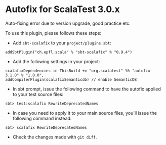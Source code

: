 # Autofix for ScalaTest 3.0.x
Auto-fixing error due to version upgrade, good practice etc.

To use this plugin, please follows these steps: 

  - Add `sbt-scalafix` to your `project/plugins.sbt`:

```
addSbtPlugin("ch.epfl.scala" % "sbt-scalafix" % "0.9.4")
```

  - Add the following settings in your project: 
  
```
scalafixDependencies in ThisBuild += "org.scalatest" %% "autofix-3.1.0" % "1.0.0", 
addCompilerPlugin(scalafixSemanticdb) // enable SemanticDB
``` 

  - In sbt prompt, issue the following command to have the autofix applied to your test source files: 
  
```
sbt> test:scalafix RewriteDeprecatedNames
```

  - In case you need to apply it to your main source files, you'll issue the following command instead: 
  
```
sbt> scalafix RewriteDeprecatedNames
```  

  - Check the changes made with `git diff`.
